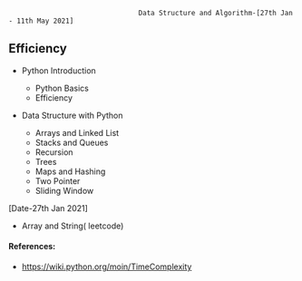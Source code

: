                                     Data Structure and Algorithm-[27th Jan - 11th May 2021]
## Efficiency  

- Python Introduction
    - Python Basics
    - Efficiency
    
- Data Structure with Python
    - Arrays and Linked List
    - Stacks and Queues
    - Recursion
    - Trees
    - Maps and Hashing
    - Two Pointer
    - Sliding Window
  
[Date-27th Jan 2021]
  - Array and String( leetcode)
  
       
        
#### References:
- https://wiki.python.org/moin/TimeComplexity



 
